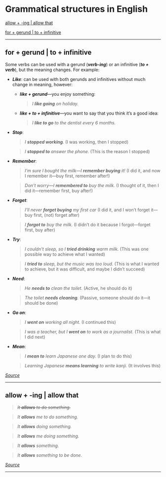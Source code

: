 # Grammatical structures in English

[allow + -ing \| allow that](#allow---ing--allow-that)

[for + gerund \| to + infinitive](#for--gerund--to--infinitive)

***

## for + gerund | to + infinitive

Some verbs can be used with a gerund (***verb-ing***) or an infinitive (***to \+ verb***), but the meaning changes. For example:

- ***Like***: can be used with both gerunds and infinitives without much change in meaning, however:

  - ***like + gerund***&mdash;you enjoy something:

    > *I **like going** on holiday.*

  - ***like + to + infinitive***&mdash;you want to say that you think it’s a good idea:

    > *I **like to go** to the dentist every 6 months.*

- ***Stop***:

  > *I **stopped working**.* (I was working, then I stopped)

  > *I **stopped to** answer the phone.* (This is the reason I stopped)

- ***Remember***:

  > *I’m sure I bought the milk&mdash;I **remember buying** it!* (I did it, and now I remember it&mdash;buy first, remember after!)

  > *Don’t worry&mdash;I **remembered to** buy the milk.* (I thought of it, then I did it&mdash;remember first, buy after!)

- ***Forget***:

  > *I’ll never **forget buying** my first car* (I did it, and I won’t forget it&mdash;buy first, (not) forget after)

  > *I **forgot to** buy the milk.* (I didn’t do it because I forgot&mdash;forget first, buy after)

- ***Try***:

  > *I couldn’t sleep, so I **tried drinking** warm milk.* (This was one possible way to achieve what I wanted)

  > *I **tried to** sleep, but the music was too loud.* (This is what I wanted to achieve, but it was difficult, and maybe I didn’t succeed)

- ***Need***:

  > *He **needs to** clean the toilet.* (Active, he should do it)

  > *The toilet **needs cleaning**.* (Passive, someone should do it&mdash;it should be done)

- ***Go on***:

  > *I **went on** working all night.* (I continued this)

  > *I was a teacher, but I **went on** to work as a journalist.* (This is what I did next)

- ***Mean***:

  > *I **mean to** learn Japanese one day.* (I plan to do this)

  > *Learning Japanese **means learning** to write kanji.* (It involves this)

[*Source*](https://www.tinyteflteacher.co.uk/learn-english/grammar-explanations/verb-patterns/verbs-with-gerund-or-infinitive)

***

## allow + -ing \| allow that

> *~~It **allows** to do something.~~*

> *It **allows** me to do something.*

> *It **allows** doing something.*

> *It **allows** me doing something.*

> *It **allows** something.*

> *It **allows** something to be done.*

[*Source*](https://ell.stackexchange.com/questions/11193/allow-to-infinitive-substantive-verb-ing)

***
